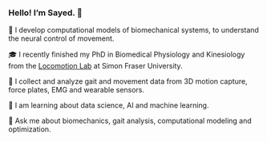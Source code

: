 ### Hello! I’m Sayed. 👋

 🔭 I develop computational models of biomechanical systems, to understand the neural control of movement. 

🎓 I recently finished my PhD in Biomedical Physiology and Kinesiology from the [Locomotion Lab](https://www.sfu.ca/locomotionlab/) at Simon Fraser University.

🏃 I collect and analyze gait and movement data from 3D motion capture, force plates, EMG and wearable sensors. 

🌱 I am learning about data science, AI and machine learning. 

💬 Ask me about biomechanics, gait analysis, computational modeling and optimization. 
